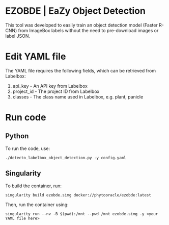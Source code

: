 # EZOBDE | EaZy Object Detection
This tool was developed to easily train an object detection model (Faster R-CNN) from ImageBox labels without the need to pre-download images or label JSON.

# Edit YAML file
The YAML file requires the following fields, which can be retrieved from Labelbox:
1. api_key - An API key from Labelbox
2. project_id - The project ID from Labelbox
3. classes - The class name used in Labelbox, e.g. plant, panicle

# Run code
## Python
To run the code, use:

```
./detecto_labelbox_object_detection.py -y config.yaml
```
## Singularity
To build the container, run:

```
singularity build ezobde.simg docker://phytooracle/ezobde:latest
```

Then, run the container using:

```
singularity run --nv -B $(pwd):/mnt --pwd /mnt ezobde.simg -y <your YAML file here>
```
